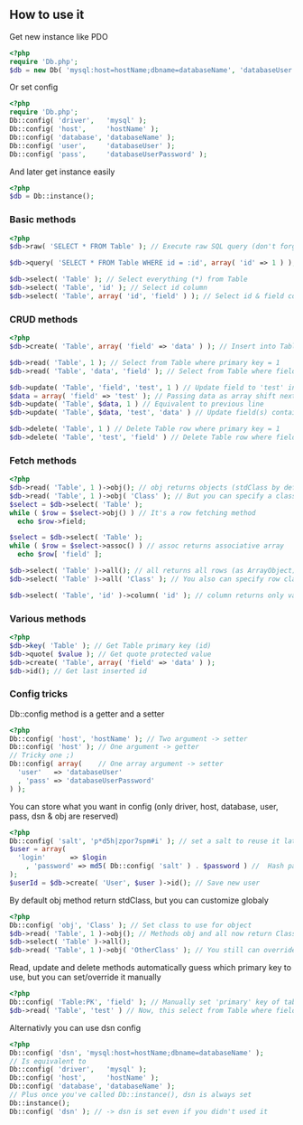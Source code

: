 ## How to use it

Get new instance like PDO
```php
<?php
require 'Db.php';
$db = new Db( 'mysql:host=hostName;dbname=databaseName', 'databaseUser'[, 'databaseUserPassword'] );
```
Or set config
```php
<?php
require 'Db.php';
Db::config( 'driver',   'mysql' );
Db::config( 'host',     'hostName' );
Db::config( 'database', 'databaseName' );
Db::config( 'user',     'databaseUser' );
Db::config( 'pass',     'databaseUserPassword' );
```
And later get instance easily
```php
<?php
$db = Db::instance();
```
### Basic methods
```php
<?php
$db->raw( 'SELECT * FROM Table' ); // Execute raw SQL query (don't forget to secure your SQL)

$db->query( 'SELECT * FROM Table WHERE id = :id', array( 'id' => 1 ) ); // Prepare and execute SQL

$db->select( 'Table' ); // Select everything (*) from Table
$db->select( 'Table', 'id' ); // Select id column
$db->select( 'Table', array( 'id', 'field' ) ); // Select id & field columns
```
### CRUD methods
```php
<?php
$db->create( 'Table', array( 'field' => 'data' ) ); // Insert into Table

$db->read( 'Table', 1 ); // Select from Table where primary key = 1
$db->read( 'Table', 'data', 'field' ); // Select from Table where field = 'data'

$db->update( 'Table', 'field', 'test', 1 ) // Update field to 'test' in Table where primary key = 1
$data = array( 'field' => 'test' ); // Passing data as array shift next arguments
$db->update( 'Table', $data, 1 ) // Equivalent to previous line
$db->update( 'Table', $data, 'test', 'data' ) // Update field(s) containing 'data' to  'test'

$db->delete( 'Table', 1 ) // Delete Table row where primary key = 1
$db->delete( 'Table', 'test', 'field' ) // Delete Table row where field = 'test'
```
### Fetch methods
```php
<?php
$db->read( 'Table', 1 )->obj(); // obj returns objects (stdClass by default)
$db->read( 'Table', 1 )->obj( 'Class' ); // But you can specify a class
$select = $db->select( 'Table' );
while ( $row = $select->obj() ) // It's a row fetching method
  echo $row->field;

$select = $db->select( 'Table' );
while ( $row = $select->assoc() ) // assoc returns associative array
  echo $row[ 'field' ];

$db->select( 'Table' )->all(); // all returns all rows (as ArrayObject)
$db->select( 'Table' )->all( 'Class' ); // You also can specify row class

$db->select( 'Table', 'id' )->column( 'id' ); // column returns only values (as an array)
```
### Various methods
```php
<?php
$db->key( 'Table' ); // Get Table primary key (id)
$db->quote( $value ); // Get quote protected value
$db->create( 'Table', array( 'field' => 'data' ) );
$db->id(); // Get last inserted id
```
### Config tricks
Db::config method is a getter and a setter
```php
<?php
Db::config( 'host', 'hostName' ); // Two argument -> setter
Db::config( 'host' ); // One argument -> getter
// Tricky one ;)
Db::config( array(    // One array argument -> setter
  'user'   => 'databaseUser'
  , 'pass' => 'databaseUserPassword'
) );
```
You can store what you want in config (only driver, host, database, user, pass, dsn & obj are reserved)
```php
<?php
Db::config( 'salt', 'p*d5h|zpor7spm#i' ); // set a salt to reuse it later
$user = array( 
  'login'      => $login
	, 'password' => md5( Db::config( 'salt' ) . $password ) //  Hash password
);
$userId = $db->create( 'User', $user )->id(); // Save new user
```
By default obj method return stdClass, but you can customize globaly
```php
<?php
Db::config( 'obj', 'Class' ); // Set class to use for object
$db->read( 'Table', 1 )->obj(); // Methods obj and all now return Class object(s)
$db->select( 'Table' )->all();
$db->read( 'Table', 1 )->obj( 'OtherClass' ); // You still can override it
```
Read, update and delete methods automatically guess which primary key to use,
but you can set/override it manually
```php
<?php
Db::config( 'Table:PK', 'field' ); // Manually set 'primary' key of table to field
$db->read( 'Table', 'test' ) // Now, this select from Table where field = 'test'
```
Alternativly you can use dsn config
```php
<?php
Db::config( 'dsn', 'mysql:host=hostName;dbname=databaseName' );
// Is equivalent to
Db::config( 'driver',   'mysql' );
Db::config( 'host',     'hostName' );
Db::config( 'database', 'databaseName' );
// Plus once you've called Db::instance(), dsn is always set
Db::instance();
Db::config( 'dsn' ); // -> dsn is set even if you didn't used it
```